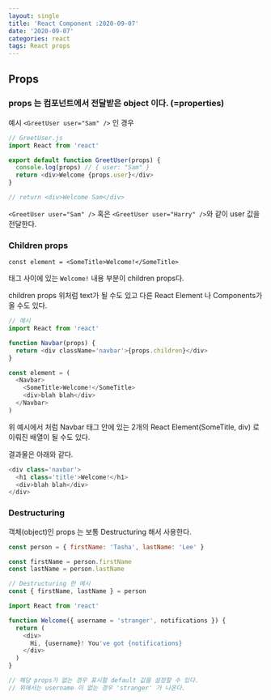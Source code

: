 ```yaml
---
layout: single
title: 'React Component :2020-09-07'
date: '2020-09-07'
categories: react
tags: React props
---
```


## Props

### props 는 컴포넌트에서 전달받은 object 이다. (=properties)

예시 `<GreetUser user="Sam" />` 인 경우

```js
// GreetUser.js
import React from 'react'

export default function GreetUser(props) {
  console.log(props) // { user: "Sam" }
  return <div>Welcome {props.user}</div>
}

// return <div>Welcome Sam</div>
```

`<GreetUser user="Sam" />` 혹은 `<GreetUser user="Harry" />`와 같이 user 값을 전달한다.

### Children props

`const element = <SomeTitle>Welcome!</SomeTitle>`

태그 사이에 있는 `Welcome!` 내용 부분이 children props다.

children props 위처럼 text가 될 수도 있고 다른 React Element 나 Components가 올 수도 있다.

```js
// 예시
import React from 'react'

function Navbar(props) {
  return <div className='navbar'>{props.children}</div>
}

const element = (
  <Navbar>
    <SomeTitle>Welcome!</SomeTitle>
    <div>blah blah</div>
  </Navbar>
)
```

위 예시에서 처럼 Navbar 태그 안에 있는 2개의 React Element(SomeTitle, div) 로 이뤄진 배열이 될 수도 있다.

결과물은 아래와 같다.

```js
<div class='navbar'>
  <h1 class='title'>Welcome!</h1>
  <div>blah blah</div>
</div>
```

### Destructuring

객체(object)인 props 는 보통 Destructuring 해서 사용한다.

```js
const person = { firstName: 'Tasha', lastName: 'Lee' }

const firstName = person.firstName
const lastName = person.lastName

// Destructuring 한 예시
const { firstName, lastName } = person
```

```js
import React from 'react'

function Welcome({ username = 'stranger', notifications }) {
  return (
    <div>
      Hi, {username}! You've got {notifications}
    </div>
  )
}

// 해당 props가 없는 경우 표시할 default 값을 설정할 수 있다.
// 위에서는 username 이 없는 경우 'stranger' 가 나온다.
```
